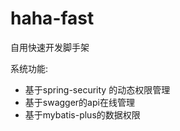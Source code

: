 # haha-fast

自用快速开发脚手架

系统功能:

- 基于spring-security 的动态权限管理
- 基于swagger的api在线管理
- 基于mybatis-plus的数据权限